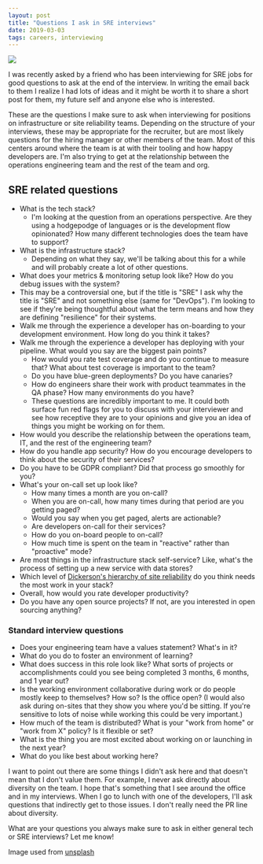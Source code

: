 ```yaml
---
layout: post
title: "Questions I ask in SRE interviews"
date: 2019-03-03
tags: careers, interviewing
---
```

<!-- markdownlint-disable MD033 -->
<!-- markdownlint-disable MD026 -->
<!-- markdownlint-disable MD002 -->

![](https://thepracticaldev.s3.amazonaws.com/i/rvidqn8y735n9ebtxye3.jpg)

I was recently asked by a friend who has been interviewing for SRE jobs for good questions to ask at the end of the interview. In writing the email back to them I realize I had lots of ideas and it might be worth it to share a short post for them, my future self and anyone else who is interested.

These are the questions I make sure to ask when interviewing for positions on infrastructure or site reliability teams. Depending on the structure of your interviews, these may be appropriate for the recruiter, but are most likely questions for the hiring manager or other members of the team. Most of this centers around where the team is at with their tooling and how happy developers are. I'm also trying to get at the relationship between the operations engineering team and the rest of the team and org.

## SRE related questions

* What is the tech stack?
  * I'm looking at the question from an operations perspective. Are they using a hodgepodge of languages or is the development flow opinionated? How many different technologies does the team have to support?
* What is the infrastructure stack?
  * Depending on what they say, we'll be talking about this for a while and will probably create a lot of other questions.
* What does your metrics & monitoring setup look like? How do you debug issues with the system?
* This may be a controversial one, but if the title is "SRE" I ask why the title is "SRE" and not something else (same for "DevOps"). I'm looking to see if they're being thoughtful about what the term means and how they are defining "resilience" for their systems.
* Walk me through the experience a developer has on-boarding to your development environment. How long do you think it takes?
* Walk me through the experience a developer has deploying with your pipeline. What would you say are the biggest pain points?
  * How would you rate test coverage and do you continue to measure that? What about test coverage is important to the team?
  * Do you have blue-green deployments? Do you have canaries?
  * How do engineers share their work with product teammates in the QA phase? How many environments do you have?
  * These questions are incredibly important to me. It could both surface fun red flags for you to discuss with your interviewer and see how receptive they are to your opinions and give you an idea of things you might be working on for them.
* How would you describe the relationship between the operations team, IT, and the rest of the engineering team?
* How do you handle app security? How do you encourage developers to think about the security of their services?
* Do you have to be GDPR compliant? Did that process go smoothly for you?
* What's your on-call set up look like?
  * How many times a month are you on-call?
  * When you are on-call, how many times during that period are you getting paged?
  * Would you say when you get paged, alerts are actionable?
  * Are developers on-call for their services?
  * How do you on-board people to on-call?
  * How much time is spent on the team in "reactive" rather than "proactive" mode?
* Are most things in the infrastructure stack self-service? Like, what's the process of setting up a new service with data stores?
* Which level of [Dickerson's hierarchy of site reliability](https://landing.google.com/sre/sre-book/chapters/part3/) do you think needs the most work in your stack?
* Overall, how would you rate developer productivity?
* Do you have any open source projects? If not, are you interested in open sourcing anything?

### Standard interview questions

* Does your engineering team have a values statement? What's in it?
* What do you do to foster an environment of learning?
* What does success in this role look like? What sorts of projects or accomplishments could you see being completed 3 months, 6 months, and 1 year out?
* Is the working environment collaborative during work or do people mostly keep to themselves? How so? Is the office open? (I would also ask during on-sites that they show you where you'd be sitting. If you're sensitive to lots of noise while working this could be very important.)
* How much of the team is distributed? What is your "work from home" or "work from X" policy? Is it flexible or set?
* What is the thing you are most excited about working on or launching in the next year?
* What do you like best about working here?

I want to point out there are some things I didn't ask here and that doesn't mean that I don't value them. For example, I never ask directly about diversity on the team. I hope that's something that I see around the office and in my interviews. When I go to lunch with one of the developers, I'll ask questions that indirectly get to those issues. I don't really need the PR line about diversity.

What are your questions you always make sure to ask in either general tech or SRE interviews? Let me know!

Image used from [unsplash](https://unsplash.com/photos/u3o7il8s1Fc)